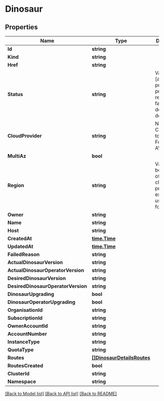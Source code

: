 # Dinosaur

## Properties

Name | Type | Description | Notes
------------ | ------------- | ------------- | -------------
**Id** | **string** |  | 
**Kind** | **string** |  | 
**Href** | **string** |  | [optional] 
**Status** | **string** | Values: [accepted, preparing, provisioning, ready, failed, deprovision, deleting]  | [optional] 
**CloudProvider** | **string** | Name of Cloud used to deploy. For example AWS | [optional] 
**MultiAz** | **bool** |  | 
**Region** | **string** | Values will be regions of specific cloud provider. For example: us-east-1 for AWS | [optional] 
**Owner** | **string** |  | [optional] 
**Name** | **string** |  | [optional] 
**Host** | **string** |  | [optional] 
**CreatedAt** | [**time.Time**](time.Time.md) |  | [optional] 
**UpdatedAt** | [**time.Time**](time.Time.md) |  | [optional] 
**FailedReason** | **string** |  | [optional] 
**ActualDinosaurVersion** | **string** |  | [optional] 
**ActualDinosaurOperatorVersion** | **string** |  | [optional] 
**DesiredDinosaurVersion** | **string** |  | [optional] 
**DesiredDinosaurOperatorVersion** | **string** |  | [optional] 
**DinosaurUpgrading** | **bool** |  | 
**DinosaurOperatorUpgrading** | **bool** |  | 
**OrganisationId** | **string** |  | [optional] 
**SubscriptionId** | **string** |  | [optional] 
**OwnerAccountId** | **string** |  | [optional] 
**AccountNumber** | **string** |  | [optional] 
**InstanceType** | **string** |  | [optional] 
**QuotaType** | **string** |  | [optional] 
**Routes** | [**[]DinosaurDetailsRoutes**](DinosaurDetails_routes.md) |  | [optional] 
**RoutesCreated** | **bool** |  | [optional] 
**ClusterId** | **string** |  | [optional] 
**Namespace** | **string** |  | [optional] 

[[Back to Model list]](../README.md#documentation-for-models) [[Back to API list]](../README.md#documentation-for-api-endpoints) [[Back to README]](../README.md)



